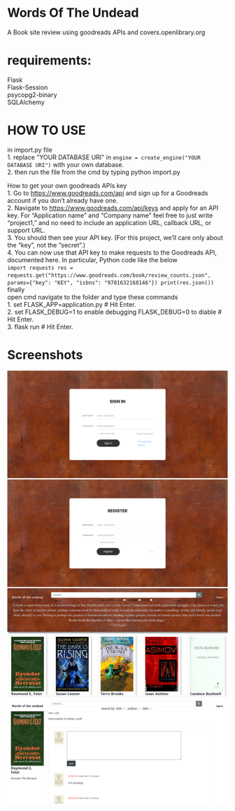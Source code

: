 # Words Of The Undead
A Book site review using goodreads APIs and covers.openlibrary.org

# requirements:
Flask</br>
Flask-Session</br>
psycopg2-binary</br>
SQLAlchemy

# HOW TO USE
  in import.py file</br>
    1.  replace "YOUR DATABASE URI" in `engine = create_engine("YOUR DATABASE URI")` with your own database.</br>
    2.  then run the file from the cmd by typing python import.py </br>

  How to get your own goodreads APIs key</br>
    1.  Go to https://www.goodreads.com/api and sign up for a Goodreads account if you don’t already have one.</br>
    2.  Navigate to https://www.goodreads.com/api/keys and apply for an API key. For “Application name” and “Company name” feel free to just write “project1,” and no need to 
        include an application URL, callback URL, or support URL.</br>
    3.  You should then see your API key. (For this project, we’ll care only about the “key”, not the “secret”.)</br>
    4.  You can now use that API key to make requests to the Goodreads API, documented here. In particular, Python code like the below</br>
            ```import requests
            res = requests.get("https://www.goodreads.com/book/review_counts.json", params={"key": "KEY", "isbns": "9781632168146"})
            print(res.json())```</br>
    finally</br>
      open cmd navigate to the folder and type these commands</br>
      1. set FLASK_APP=application.py # Hit Enter.</br>
      2. set FLASK_DEBUG=1 to enable debugging FLASK_DEBUG=0 to diable # Hit Enter.</br>
      3. flask run # Hit Enter.</br>
# Screenshots
![signin](/static/images/signin.png)
![register](/static/images/register.png)
![home](/static/images/home.png)
![book](/static/images/book.png)
